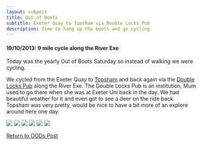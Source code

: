 ```yaml
---
layout: subpost
title: Out of Boots
subtitle: Exeter Quay to Topsham via Double Locks Pub
description: Time to hang up the boots and go cycling
---
```


<h4>19/10/2013: 9 mile cycle along the River Exe</h4>

Today was the yearly Out of Boots Saturday so instead of walking we were cycling.

We cycled from the Exeter Quay to <a target="_blank" href="https://www.visitsouthdevon.co.uk/explore-south-devon/topsham-p403063">Topsham</a> and back again via the <a target="_blank" href="http://www.doublelocks.com/">Double Locks Pub</a> along the River Exe. The Double Locks Pub is an institution, Mum used to go there when she was at Exeter Uni back in the day. We had beautiful weather for it and even got to see a deer on the ride back. Topsham was very pretty, would be nice to have a bit more of an explore around here one day.

<img src="https://adventuresofthetravellingtwins.com/Photos/2013-10-19-OutOfBoots/day11-min.JPG" class="image1">
<img src="https://adventuresofthetravellingtwins.com/Photos/2013-10-19-OutOfBoots/day12-min.JPG" class="image1">
<img src="https://adventuresofthetravellingtwins.com/Photos/2013-10-19-OutOfBoots/day13-min.JPG" class="image1">
<img src="https://adventuresofthetravellingtwins.com/Photos/2013-10-19-OutOfBoots/day14-min.JPG" class="image1">
<img src="https://adventuresofthetravellingtwins.com/Photos/2013-10-19-OutOfBoots/day15-min.JPG" class="image1">
<img src="https://adventuresofthetravellingtwins.com/Photos/2013-10-19-OutOfBoots/day16-min.JPG" class="image1">

<a href="https://adventuresofthetravellingtwins.com/2013/09/21/oddswalks/">Return to OODs Post</a>
